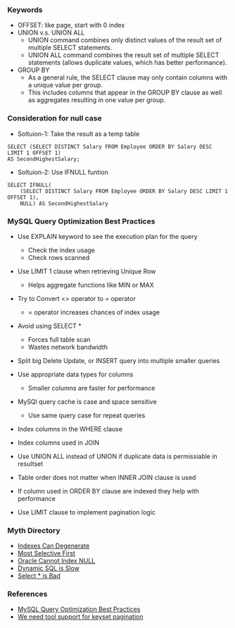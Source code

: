 ### Keywords
* OFFSET: like page, start with 0 index
* UNION v.s. UNION ALL
    * UNION command combines only distinct values of the result set of multiple SELECT statements. 
    * UNION ALL command combines the result set of multiple SELECT statements (allows duplicate values, which has better performance).
* GROUP BY 
    * As a general rule, the SELECT clause may only contain columns with a unique value per group. 
    * This includes columns that appear in the GROUP BY clause as well as aggregates resulting in one value per group.

### Consideration for null case
* Soltuion-1: Take the result as a temp table
```
SELECT (SELECT DISTINCT Salary FROM Employee ORDER BY Salary DESC LIMIT 1 OFFSET 1) 
AS SecondHighestSalary;
```
* Soltuion-2: Use IFNULL funtion
```
SELECT IFNULL( 
    (SELECT DISTINCT Salary FROM Employee ORDER BY Salary DESC LIMIT 1 OFFSET 1),
    NULL) AS SecondHighestSalary
```

### MySQL Query Optimization Best Practices

* Use EXPLAIN keyword to see the execution plan for the query
	* Check the index usage
	* Check rows scanned
* Use LIMIT 1 clause when retrieving Unique Row
	* Helps aggregate functions like MIN or MAX
* Try to Convert <> operator to = operator
	* = operator increases chances of index usage

* Avoid using SELECT *
	* Forces full table scan
	* Wastes network bandwidth

* Split big Delete Update, or INSERT query into multiple smaller queries
* Use appropriate data types for columns
	* Smaller columns are faster for performance
* MySQl query cache is case and space sensitive
	* Use same query case for repeat queries
* Index columns in the WHERE clause
* Index columns used in JOIN
* Use UNION ALL instead of UNION if duplicate data is permissiable in resultset
* Table order does not matter when INNER JOIN clause is used
* If column used in ORDER BY clause are indexed they help with performance
* Use LIMIT clause to implement pagination logic

### Myth Directory

* [Indexes Can Degenerate](https://use-the-index-luke.com/sql/myth-directory/indexes-can-degenerate)
* [Most Selective First](https://use-the-index-luke.com/sql/myth-directory/most-selective-first)
* [Oracle Cannot Index NULL](https://use-the-index-luke.com/sql/myth-directory/null-cannot-be-indexed)
* [Dynamic SQL is Slow](https://use-the-index-luke.com/sql/myth-directory/dynamic-sql-is-slow)
* [Select * is Bad](https://use-the-index-luke.com/blog/2013-08/its-not-about-the-star-stupid)

### References

* [MySQL Query Optimization Best Practices](https://youtu.be/cYnT_-jy_Y8)
* [We need tool support for keyset pagination](https://use-the-index-luke.com/no-offset)
